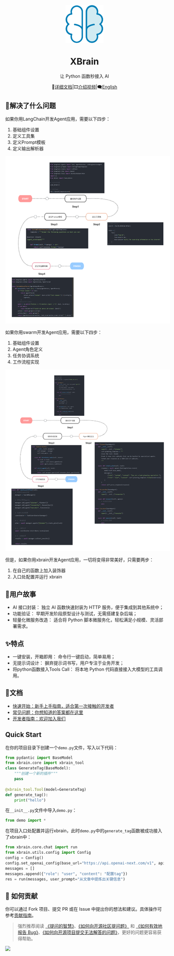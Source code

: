 <div align="center"><a name="readme-top">

<img src="./image/README/logo.png" width="120" height="120" alt="XBrain">
<h1>XBrain</h1>

让 Python 函数秒接入 AI

📘[详细文档](https://xbrain.notion.site/)|🎞️[介绍视频](https://www.bilibili.com/video/BV1c52FY4E51/?share_source=copy_web&vd_source=c28e503b050f016c21660b69e391d391)|🗨[English](https://github.com/yuruotong1/xbrain/blob/master/README_EN.md)

</div>

## 🤔解决了什么问题


如果你用LangChain开发Agent应用，需要以下四步：
1. 基础组件设置
2. 定义工具集
3. 定义Prompt模板
4. 定义输出解析器

<img src="./image/README/langchain开发步骤.png" style="background-color: white; padding: 10px;" />


如果你用swarm开发Agent应用，需要以下四步：
1. 基础组件设置
2. Agent角色定义
3. 任务协调系统
4. 工作流程实现

<img src="./image/README/swarm开发步骤.png" style="background-color: white; padding: 10px;" />


但是，如果你用xbrain开发Agent应用，一切将变得非常美好，只需要两步：
1. 在自己的函数上加入装饰器
2. 入口处配置并运行 xbrain



## 👥用户故事

- AI 接口封装： 独立 AI 函数快速封装为 HTTP 服务，便于集成到其他系统中；
- 功能验证： 早期开发阶段原型设计与测试，无需搭建复杂后端；
- 轻量化微服务改造： 适合将 Python 脚本微服务化，轻松满足小规模、灵活部署需求。


## ✨特点

- 一键安装，开箱即用： 命令行一键启动，简单易用；
- 无提示词设计： 摒弃提示词书写，用户专注于业务开发；
- 将python函数接入Tools Call： 将本地 Python 代码直接接入大模型的工具调用。

## 📄文档

- [快速开始：新手上手指南，适合第一次接触的开发者](https://xbrain.notion.site/xbrain-11d42182d0a98003b272d5555c6e9448)
- [常见问题：你想知道的答案都在这里](https://xbrain.notion.site/b274c33d808a4ddea32244c3fd41719c)
- [开发者指南：欢迎加入我们](https://xbrain.notion.site/12842182d0a9803bb5dcdbfe71826915?pvs=4)

## Quick Start
在你的项目目录下创建一个`demo.py`文件，写入以下代码：
```python
from pydantic import BaseModel
from xbrain.core import xbrain_tool
class GenerateTag(BaseModel):
    """创建一个新的插件"""
    pass

@xbrain_tool.Tool(model=GenerateTag)
def generate_tag():
    print("hello")
```

在`__init__.py`文件中导入`demo.py`：

```python
from demo import *
```

在项目入口处配置并运行xbrain，此时`demo.py`中的`generate_tag`函数被成功接入了xbrain中：

```python
from xbrain.core.chat import run 
from xbrain.utils.config import Config
config = Config()
config.set_openai_config(base_url="https://api.openai-next.com/v1", api_key="xxxxx", model="gpt-4o-2024-08-06")
messages = []
messages.append({"role": "user", "content": "配置tag"})
res = run(messages, user_prompt="从文章中提炼出关键信息")
```

## 🤝 如何贡献

你可以通过 Fork 项目、提交 PR 或在 Issue 中提出你的想法和建议。具体操作可参考[贡献指南](https://xbrain.notion.site/12842182d0a9803bb5dcdbfe71826915)。


> 强烈推荐阅读 [《提问的智慧》](https://github.com/ryanhanwu/How-To-Ask-Questions-The-Smart-Way)、[《如何向开源社区提问题》](https://github.com/seajs/seajs/issues/545) 和 [《如何有效地报告 Bug》](http://www.chiark.greenend.org.uk/%7Esgtatham/bugs-cn.html)、[《如何向开源项目提交无法解答的问题》](https://zhuanlan.zhihu.com/p/25795393)，更好的问题更容易获得帮助。

<a href="https://github.com/yuruotong1/xbrain/graphs/contributors">
  <img src="https://contrib.rocks/image?repo=yuruotong1/xbrain" />
</a>

